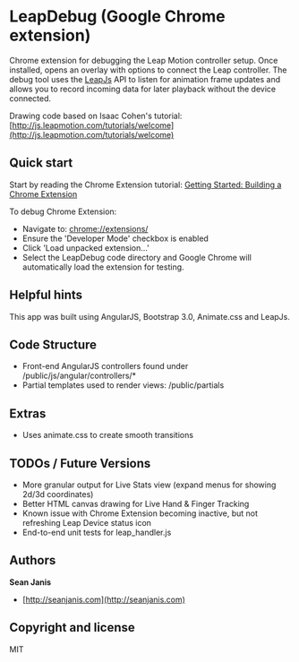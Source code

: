 LeapDebug (Google Chrome extension)
==============

Chrome extension for debugging the Leap Motion controller setup. Once installed, opens
an overlay with options to connect the Leap controller. The debug tool uses the [LeapJs](http://js.leapmotion.com/)
API to listen for animation frame updates and allows you to record incoming data for later
playback without the device connected.

Drawing code based on Isaac Cohen's tutorial: [http://js.leapmotion.com/tutorials/welcome](http://js.leapmotion.com/tutorials/welcome)

## Quick start

Start by reading the Chrome Extension tutorial: 
[Getting Started: Building a Chrome Extension](http://developer.chrome.com/extensions/getstarted.html)

To debug Chrome Extension:
- Navigate to: [chrome://extensions/](chrome://extensions/)
- Ensure the 'Developer Mode' checkbox is enabled
- Click 'Load unpacked extension...'
- Select the LeapDebug code directory and Google Chrome will automatically load the extension for testing.

## Helpful hints

This app was built using AngularJS, Bootstrap 3.0, Animate.css and LeapJs.

## Code Structure

- Front-end AngularJS controllers found under /public/js/angular/controllers/*
- Partial templates used to render views: /public/partials

## Extras
- Uses animate.css to create smooth transitions

## TODOs / Future Versions
- More granular output for Live Stats view (expand menus for showing 2d/3d coordinates)
- Better HTML canvas drawing for Live Hand & Finger Tracking
- Known issue with Chrome Extension becoming inactive, but not refreshing Leap Device status icon
- End-to-end unit tests for leap_handler.js

## Authors

**Sean Janis**
+ [http://seanjanis.com](http://seanjanis.com)


## Copyright and license

MIT
